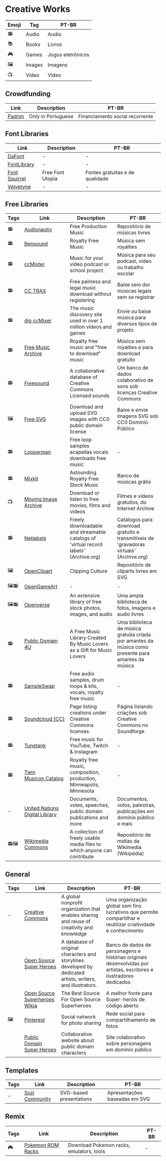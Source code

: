 # Creative Works

| Emoji | Tag    | PT-BR             |
| ----- | ------ | ----------------- |
| 📻    | Audio  | Audio             |
| 📚    | Books  | Livros            |
| 🎮    | Games  | Jogos eletrônicos |
| 🖼    | Images | Imagens           |
| 📺    | Video  | Vídeo             |

## Crowdfunding

| Link                                | Description        | PT-BR                           |
| ----------------------------------- | ------------------ | ------------------------------- |
| [Padrim](https://www.padrim.com.br) | Only in Portuguese | Financiamento social recorrente |

## Font Libraries

| Link                                           | Description      | PT-BR                           |
| ---------------------------------------------- | ---------------- | ------------------------------- |
| [DaFont](https://www.dafont.com/)              | -                | -                               |
| [FontLibrary](https://fontlibrary.org/)        | -                | -                               |
| [Font Squirrel](https://www.fontsquirrel.com/) | Free Font Utopia | Fontes gratuitas e de qualidade |
| [Velvetyne](https://velvetyne.fr/)             | -                | -                               |

## Free Libraries

| Tags | Link                                                              | Description                                                                          | PT-BR                                                                                               |
| ---- | ----------------------------------------------------------------- | ------------------------------------------------------------------------------------ | --------------------------------------------------------------------------------------------------- |
| 📻   | [Audionautix](https://audionautix.com)                            | Free Production Music                                                                | Repositório de músicas livres                                                                       |
| 📻   | [Bensound](https://www.bensound.com)                              | Royalty Free Music                                                                   | Música sem royalties                                                                                |
| 📻   | [ccMixter](http://ccmixter.org)                                   | Music for your video podcast or school project                                       | Música para seu podcast, vídeo ou trabalho escolar                                                  |
| 📻   | [CC TRAX](https://cctrax.com)                                     | Free painless and legal music download without registering                           | Baixe sem dor músicas legais sem se registrar                                                       |
| 📻   | [dig ccMixer](http://dig.ccmixter.org)                            | The music discovery site used in over 1 million videos and games                     | Envie ou baixe música para diversos tipos de projeto                                                |
| 📻   | [Free Music Archive](https://freemusicarchive.org)                | Royalty free music and "free to download" music                                      | Música sem royalties e para download gratuito                                                       |
| 📻   | [Freesound](https://freesound.org)                                | A collaborative database of Creative Commons Licensed sounds                         | Um banco de dados colaborativo de sons sob licenças Creative Commons                                |
| 🖼   | [Free SVG](https://freesvg.org)                                   | Download and upload SVG images with CC0 public domain license                        | Baixe e envie imagens SVG sob CC0 Domínio Público                                                   |
| 📻   | [Looperman](https://www.looperman.com)                            | Free loop samples acapellas vocals downloads free music                              | -                                                                                                   |
| 📻   | [Mixkit](https://mixkit.co/free-stock-music/)                     | Astounding Royalty Free Stock Music                                                  | Banco de músicas grátis                                                                             |
| 📺   | [Moving Image Archive](https://archive.org/details/movies)        | Download or listen to free movies, films and videos                                  | Filmes e vídeos gratuitos, do Internet Archive                                                      |
| 📻   | [Netlabels](https://archive.org/details/netlabels)                | Freely downloadable and streamable catalogs of 'virtual record labels' (Archive.org) | Catálogos para download gratuito e transmitíveis de 'gravadoras virtuais' (Archive.org)             |
| 🖼   | [OpenClipart](https://openclipart.org)                            | Clipping Culture                                                                     | Repositório de cliparts livres em SVG                                                               |
| 🖼📻 | [OpenGameArt](https://opengameart.org)                            | -                                                                                    | -                                                                                                   |
| 🖼📻 | [Openverse](https://search-production.openverse.engineering)      | An extensive library of free stock photos, images, and audio                         | Uma ampla biblioteca de fotos, imagens e audio livres                                               |
| 📻   | [Public Domain 4U](https://publicdomain4u.com)                    | A Free Music Library Created By Music Lovers as a Gift for Music Lovers              | Uma biblioteca de música gratuita criada por amantes da música como presente para amantes da música |
| 📻   | [SampleSwap](https://sampleswap.org)                              | Free audio samples, drum loops & kits, vocals, royalty free music                    | -                                                                                                   |
| 📻   | [Soundcloud (CC)](https://soundcloud.com/wearecc)                 | Page listing creations under Creative Commons licenses                               | Página listando criações sob Creative Commons no Soundforge                                         |
| 📻   | [Tunetank](https://tunetank.com)                                  | Free music for YouTube, Twitch & Instagram                                           | -                                                                                                   |
| 📻   | [Twin Musicon Catalog](http://www.twinmusicom.org)                | Royalty free music, composition, production, Minneapolis, Minnesota                  | -                                                                                                   |
| -    | [United Nations Digital Library](https://digitallibrary.un.org)   | Documents, votes, speeches, public domain publications and more                      | Documentos, votos, palestras, publicações em domínio público e mais                                 |
| 📻🖼 | [Wikimedia Commons](https://commons.wikimedia.org/wiki/Main_Page) | A collection of freely usable media files to which anyone can contribute             | Repositório de mídias da Wikimedia (Wikipédia)                                                      |

## General

| Tags | Link                                            | Description                                                                                | PT-BR                                                                                                        |
| ---- | ----------------------------------------------- | ------------------------------------------------------------------------------------------ | ------------------------------------------------------------------------------------------------------------ |
| -    | [Creative Commons](https://creativecommons.org) | A global nonprofit organization that enables sharing and reuse of creativity and knowledge | Uma organização global sem fins lucrativos que permite compartilhar e reutilizar criatividade e conhecimento |
|      | [Open Source Super Heroes](https://ossh.fandom.com/wiki/Open_Source_Superheroes_Wiki) | A database of original characters and storylines developed by dedicated artists, writers, and illustrators. | Banco de dados de personagens e histórias originais desenvolvidas por artistas, escritores e ilustradores dedicados |
|      | [Open Source Superheroes Wikia](https://open-source-superheroes.fandom.com/wiki/Open_Source_Superheroes_Wiki) | The Best Source For Open Source Superheroes | A melhor fonte para Super-heróis de código aberto |
| 🖼   | [Pinterest](https://br.pinterest.com)           | Social network for photo sharing                                                           | Rede social para compartilhamento de fotos                                                                   |
|      | [Public Domain Super Heroes](https://pdsh.fandom.com/wiki/Public_Domain_Super_Heroes) | Collaborative website about public domain characters | Site colaborativo sobre personagens em domínio público |

## Templates

| Tags | Link                                      | Description             | PT-BR                         |
| ---- | ----------------------------------------- | ----------------------- | ----------------------------- |
| -    | [Sozi Community](http://sozi.wikidot.com) | SVG-based presentations | Apresentações baseadas em SVG |

## Remix

| Tags | Link                                            | Description                              | PT-BR |
| ---- | ----------------------------------------------- | ---------------------------------------- | ----- |
| 🎮   | [Pokemon ROM Racks](https://pokemonromhack.com) | Download Pokemon racks, emulators, tools | -     |
